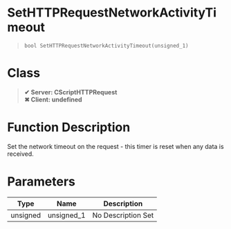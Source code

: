 # SetHTTPRequestNetworkActivityTimeout
> `bool SetHTTPRequestNetworkActivityTimeout(unsigned_1)`
# Class
> __✔ Server: CScriptHTTPRequest__  
> __✖ Client: undefined__  
# Function Description
Set the network timeout on the request - this timer is reset when any data is received.
# Parameters
Type|Name|Description
--|--|--
unsigned|unsigned_1|No Description Set
